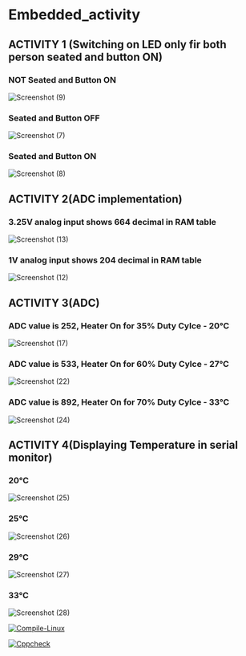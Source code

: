 
# Embedded_activity

## ACTIVITY 1 (Switching on LED only fir both person seated and button ON)
### NOT Seated and Button ON
![Screenshot (9)](https://user-images.githubusercontent.com/81116875/116706349-2cdcab00-a9eb-11eb-8e75-eef6bd6344ba.png)
###  Seated and Button OFF
![Screenshot (7)](https://user-images.githubusercontent.com/81116875/116706420-3f56e480-a9eb-11eb-8cb7-ab3e023788af.png)
### Seated and Button ON
![Screenshot (8)](https://user-images.githubusercontent.com/81116875/116706454-4847b600-a9eb-11eb-8efc-3c0dc95dd196.png)

## ACTIVITY 2(ADC implementation)
### 3.25V analog input shows 664 decimal in RAM table
![Screenshot (13)](https://user-images.githubusercontent.com/81116875/116716353-48e54a00-a9f5-11eb-9218-607d36fe45f0.png)
### 1V analog input shows 204 decimal in RAM table
![Screenshot (12)](https://user-images.githubusercontent.com/81116875/116716388-513d8500-a9f5-11eb-8ae8-e8c80cba09d1.png)

## ACTIVITY 3(ADC)
### ADC value is 252, Heater On for 35% Duty Cylce - 20°C
![Screenshot (17)](https://user-images.githubusercontent.com/81116875/116735712-8acdba80-aa0c-11eb-82d4-ad3381415129.png)
### ADC value is 533, Heater On for 60% Duty Cylce - 27°C
![Screenshot (22)](https://user-images.githubusercontent.com/81116875/116736022-f57ef600-aa0c-11eb-8e51-69a3a79663af.png)
### ADC value is 892, Heater On for 70% Duty Cylce - 33°C
![Screenshot (24)](https://user-images.githubusercontent.com/81116875/116736295-527aac00-aa0d-11eb-9333-d942bef5f22f.png)

## ACTIVITY 4(Displaying Temperature in serial monitor)
### 20°C 
![Screenshot (25)](https://user-images.githubusercontent.com/81116875/116743664-df763300-aa16-11eb-9897-16aa7d26951c.png)
### 25°C 
![Screenshot (26)](https://user-images.githubusercontent.com/81116875/116743678-e56c1400-aa16-11eb-8403-07c5477c85e7.png)
### 29°C 
![Screenshot (27)](https://user-images.githubusercontent.com/81116875/116743695-eac95e80-aa16-11eb-8dfe-8e578b522755.png)
### 33°C 
![Screenshot (28)](https://user-images.githubusercontent.com/81116875/116743709-f026a900-aa16-11eb-8f34-f2842121219d.png)

[![Compile-Linux](https://github.com/amolkerkar/Embedded_activity/actions/workflows/Compile.yml/badge.svg)](https://github.com/amolkerkar/Embedded_activity/actions/workflows/Compile.yml)

[![Cppcheck](https://github.com/amolkerkar/Embedded_activity/actions/workflows/CodeQuality.yml/badge.svg)](https://github.com/amolkerkar/Embedded_activity/actions/workflows/CodeQuality.yml)


